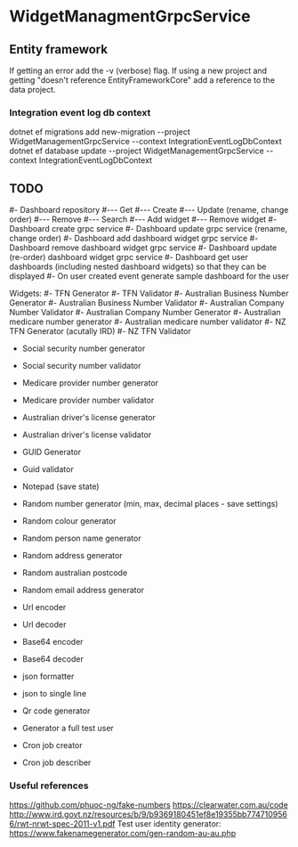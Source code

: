 ﻿# WidgetManagmentGrpcService

## Entity framework
If getting an error add the -v (verbose) flag.
If using a new project and getting "doesn't reference EntityFrameworkCore" add a reference to the data project.

### Integration event log db context
dotnet ef migrations add new-migration --project WidgetManagementGrpcService --context IntegrationEventLogDbContext
dotnet ef database update --project WidgetManagementGrpcService --context IntegrationEventLogDbContext



## TODO  
#- Dashboard repository
#--- Get
#--- Create
#--- Update (rename, change order)
#--- Remove
#--- Search
#--- Add widget
#--- Remove widget
#- Dashboard create grpc service
#- Dashboard update grpc service (rename, change order)
#- Dashboard add dashboard widget grpc service
#- Dashboard remove dashboard widget grpc service
#- Dashboard update (re-order) dashboard widget grpc service
#- Dashboard get user dashboards (including nested dashboard widgets) so that they can be displayed
#- On user created event generate sample dashboard for the user

Widgets:
#- TFN Generator
#- TFN Validator
#- Australian Business Number Generator
#- Australian Business Number Validator
#- Australian Company Number Validator
#- Australian Company Number Generator
#- Australian medicare number generator
#- Australian medicare number validator
#- NZ TFN Generator (acutally IRD)
#- NZ TFN Validator
- Social security number generator
- Social security number validator

- Medicare provider number generator
- Medicare provider number validator
- Australian driver's license generator
- Australian driver's license validator
- GUID Generator
- Guid validator
- Notepad (save state)
- Random number generator (min, max, decimal places - save settings)
- Random colour generator
- Random person name generator
- Random address generator
- Random australian postcode
- Random email address generator
- Url encoder
- Url decoder
- Base64 encoder
- Base64 decoder
- json formatter
- json to single line
- Qr code generator
- Generator a full test user
- Cron job creator
- Cron job describer

### Useful references
https://github.com/phuoc-ng/fake-numbers
https://clearwater.com.au/code
http://www.ird.govt.nz/resources/b/9/b9369180451ef8e19355bb7747109566/rwt-nrwt-spec-2011-v1.pdf
Test user identity generator: https://www.fakenamegenerator.com/gen-random-au-au.php
